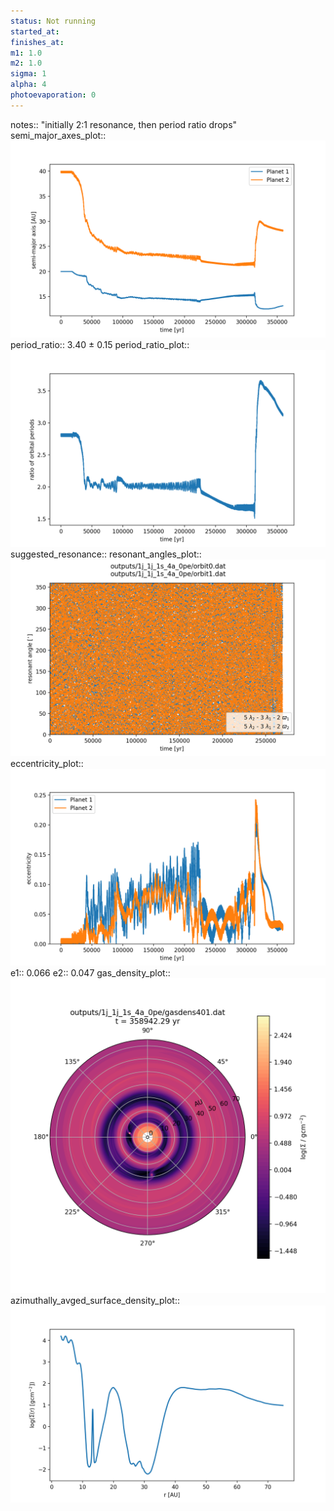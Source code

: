 ```yaml
---
status: Not running
started_at:
finishes_at:
m1: 1.0
m2: 1.0
sigma: 1
alpha: 4
photoevaporation: 0
---
```


notes:: "initially 2:1 resonance, then period ratio drops"
semi_major_axes_plot:: ![semi_major_axes_1j_1j_1s_4a_0pe.png](plots/semi_major_axes/semi_major_axes_1j_1j_1s_4a_0pe.png)
period_ratio:: 3.40 ± 0.15
period_ratio_plot:: ![period_ratio_1j_1j_1s_4a_0pe.png](plots/period_ratio/period_ratio_1j_1j_1s_4a_0pe.png)
suggested_resonance:: 
resonant_angles_plot:: ![resonant_angles_1j_1j_1s_4a_0pe.png](plots/resonant_angles/resonant_angles_1j_1j_1s_4a_0pe.png)
eccentricity_plot:: ![eccentricity_1j_1j_1s_4a_0pe.png](plots/eccentricity/eccentricity_1j_1j_1s_4a_0pe.png)
e1:: 0.066
e2:: 0.047
gas_density_plot:: ![gas_density_1j_1j_1s_4a_0pe.png](plots/gas_density/gas_density_1j_1j_1s_4a_0pe.png)
azimuthally_avged_surface_density_plot:: ![azimuthally_avged_surface_density_1j_1j_1s_4a_0pe.png](plots/azimuthally_avged_surface_density/azimuthally_avged_surface_density_1j_1j_1s_4a_0pe.png)
